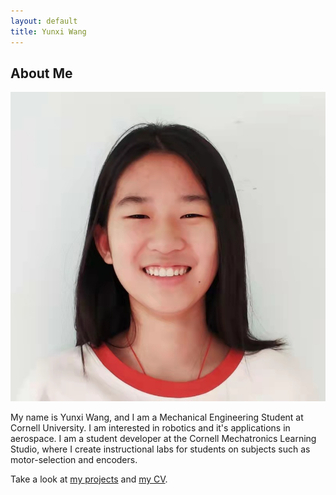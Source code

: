 ```yaml
---
layout: default
title: Yunxi Wang
---
```


## About Me


![Profile Picture](assets/images/Yunxi-Wang.jpg)

My name is Yunxi Wang, and I am a Mechanical Engineering Student at Cornell University. I am interested in robotics and it's applications in aerospace. I am a student developer at the Cornell Mechatronics Learning Studio, where I create instructional labs for students on subjects such as motor-selection and encoders. 

Take a look at [my projects](https://github.com/YunxiWang/Yunxi-Wang-Portfolio/tree/main/_projects) and [my CV](https://github.com/YunxiWang/Yunxi-Wang-Portfolio/blob/main/_pages/cv.md).
